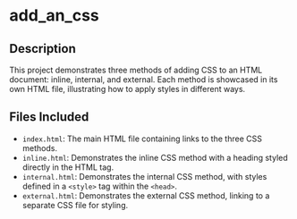 # add_an_css
## Description
This project demonstrates three methods of adding CSS to an HTML document: inline, internal, and external. Each method is showcased in its own HTML file, illustrating how to apply styles in different ways.

## Files Included
- `index.html`: The main HTML file containing links to the three CSS methods.
- `inline.html`: Demonstrates the inline CSS method with a heading styled directly in the HTML tag.
- `internal.html`: Demonstrates the internal CSS method, with styles defined in a `<style>` tag within the `<head>`.
- `external.html`: Demonstrates the external CSS method, linking to a separate CSS file for styling.

